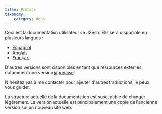 ```yaml
---
title: Préface
taxonomy:
    category: docs
---
```

Ceci est la documentation utilisateur de JSesh. Elle sera disponible en plusieurs langues :

- [Espagnol](/../es/)
- [Anglais](/../en/)
- [Français](/../fr)



D'autres versions sont disponibles en tant que ressources externes, notamment une version [japonaise](/othertranslations/japanese).

N'hésitez pas à me contacter pour ajouter d'autres traductions, je peux vous guider.

La structure actuelle de la documentation est susceptible de changer légèrement. La version actuelle est principalement une copie de l'ancienne version sur un nouveau site web.


